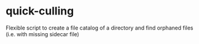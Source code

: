 # quick-culling
Flexible script to create a file catalog of a directory and find orphaned files (i.e. with missing sidecar file)
